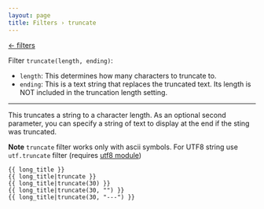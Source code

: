 ```yaml
---
layout: page
title: Filters › truncate
---
```


[← filters](./../filters.md)

<!-- {% raw %} -->

Filter `truncate(length, ending)`:
* `length`: This determines how many characters to truncate to.
* `ending`: This is a text string that replaces the truncated text. Its length is NOT included in the truncation length setting.

---

This truncates a string to a character length. 
As an optional second parameter, you can specify a string of text to display at the end if the sting was truncated. 

**Note** `truncate` filter works only with ascii symbols. 
For UTF8 string use `utf.truncate` filter (requires [utf8 module](./../api.md#configure-utf8))

```twig
{{ long_title }}
{{ long_title|truncate }}
{{ long_title|truncate(30) }}
{{ long_title|truncate(30, "") }}
{{ long_title|truncate(30, "---") }}
```

<!-- {% endraw %} -->